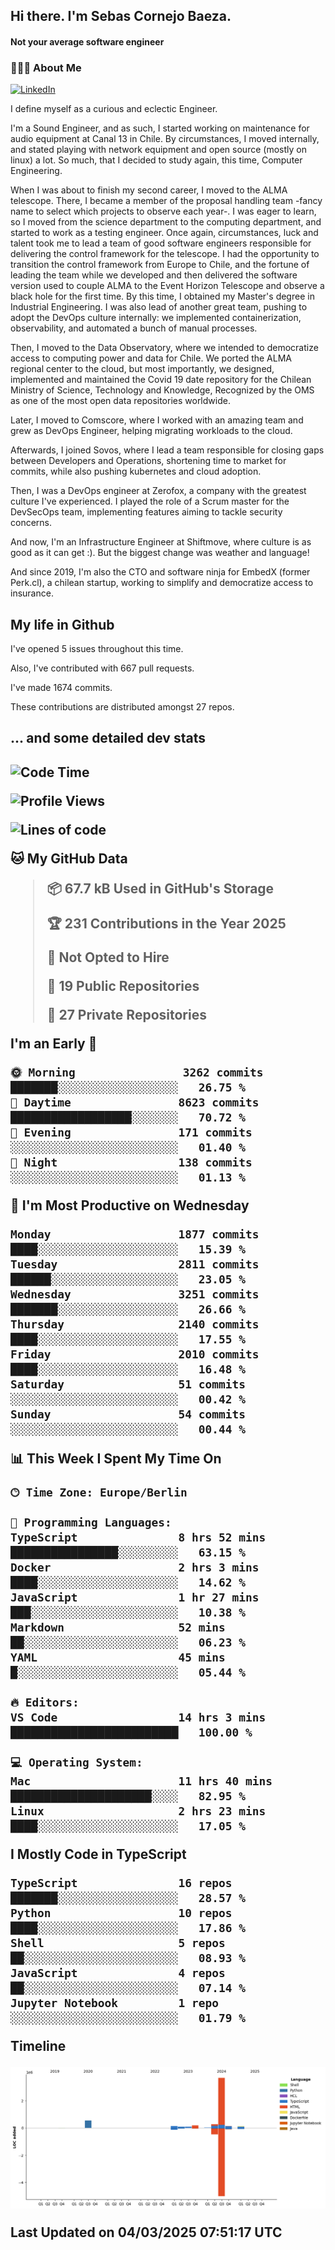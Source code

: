<h2> Hi there.  I'm Sebas Cornejo Baeza.</h2>
<h4> Not your average software engineer</h4>
<h3> 👨🏻‍💻 About Me </h3>
<a href="http://linkedin.com/in/sebastian-cornejo-baeza/"><img alt="LinkedIn" src="https://img.shields.io/badge/Sebas%20Cornejo%20-informational?style=appveyor&logo=linkedin"></a>


I define myself as a curious and eclectic Engineer.

I'm a Sound Engineer, and as such, I started working on maintenance for audio equipment at Canal 13 in Chile.
By circumstances, I moved internally, and stated playing with network equipment and open source (mostly on linux) 
a lot. So much, that I decided to study again, this time, Computer Engineering.

When I was about to finish my second career, I moved to the ALMA telescope. There, I became a member of the proposal handling team
-fancy name to select which projects to observe each year-. 
I was eager to learn, so I moved from the science department to the computing department, and started to work as 
a testing engineer. Once again, circumstances, luck and talent took me to lead a team of good software engineers 
responsible for delivering the control framework for the telescope. I had the opportunity to transition the control framework from
Europe to Chile, and the fortune of leading the team while we developed and then delivered the software
version used to couple ALMA to the Event Horizon Telescope and observe a black hole for the first time.
By this time, I obtained my Master's degree in Industrial Engineering.
I was also lead of another great team, pushing to adopt the DevOps culture internally: we implemented containerization, observability, and automated a bunch of manual processes.

Then, I moved to the Data Observatory, where we intended to democratize access to computing power
and data for Chile. We ported the ALMA regional center to the cloud, but most importantly, we designed, implemented
and maintained the Covid 19 date repository for the Chilean Ministry of Science, Technology and Knowledge, Recognized by the OMS as one of the most open
data repositories worldwide.

Later, I moved to Comscore, where I worked with an amazing team and grew as DevOps Engineer, helping migrating workloads to the cloud.

Afterwards, I joined Sovos, where I lead a team responsible for closing gaps between Developers and Operations, shortening time to market for commits, while
also pushing kubernetes and cloud adoption.

Then, I was a DevOps engineer at Zerofox, a company with the greatest culture I've experienced. I played the role of a Scrum master for the DevSecOps team,
implementing features aiming to tackle security concerns.

And now, I'm an Infrastructure Engineer at Shiftmove, where culture is as good as it can get :). But the biggest change was weather and language!
 
And since 2019, I'm also the CTO and software ninja for EmbedX (former Perk.cl), a chilean startup, working to simplify and democratize access to insurance.

<h2> My life in Github </h2>

I've opened 5 issues throughout this time.

Also, I've contributed with 667 pull requests.

I've made 1674 commits.

These contributions are distributed amongst 27 repos.

<h2>... and some detailed dev stats<h2>

<!--START_SECTION:waka-->
![Code Time](http://img.shields.io/badge/Code%20Time-1%2C060%20hrs%206%20mins-blue)

![Profile Views](http://img.shields.io/badge/Profile%20Views-33-blue)

![Lines of code](https://img.shields.io/badge/From%20Hello%20World%20I%27ve%20Written-5.3%20million%20lines%20of%20code-blue)

**🐱 My GitHub Data** 

> 📦 67.7 kB Used in GitHub's Storage 
 > 
> 🏆 231 Contributions in the Year 2025
 > 
> 🚫 Not Opted to Hire
 > 
> 📜 19 Public Repositories 
 > 
> 🔑 27 Private Repositories 
 > 
**I'm an Early 🐤** 

```text
🌞 Morning                3262 commits        ███████░░░░░░░░░░░░░░░░░░   26.75 % 
🌆 Daytime                8623 commits        ██████████████████░░░░░░░   70.72 % 
🌃 Evening                171 commits         ░░░░░░░░░░░░░░░░░░░░░░░░░   01.40 % 
🌙 Night                  138 commits         ░░░░░░░░░░░░░░░░░░░░░░░░░   01.13 % 
```
📅 **I'm Most Productive on Wednesday** 

```text
Monday                   1877 commits        ████░░░░░░░░░░░░░░░░░░░░░   15.39 % 
Tuesday                  2811 commits        ██████░░░░░░░░░░░░░░░░░░░   23.05 % 
Wednesday                3251 commits        ███████░░░░░░░░░░░░░░░░░░   26.66 % 
Thursday                 2140 commits        ████░░░░░░░░░░░░░░░░░░░░░   17.55 % 
Friday                   2010 commits        ████░░░░░░░░░░░░░░░░░░░░░   16.48 % 
Saturday                 51 commits          ░░░░░░░░░░░░░░░░░░░░░░░░░   00.42 % 
Sunday                   54 commits          ░░░░░░░░░░░░░░░░░░░░░░░░░   00.44 % 
```


📊 **This Week I Spent My Time On** 

```text
🕑︎ Time Zone: Europe/Berlin

💬 Programming Languages: 
TypeScript               8 hrs 52 mins       ████████████████░░░░░░░░░   63.15 % 
Docker                   2 hrs 3 mins        ████░░░░░░░░░░░░░░░░░░░░░   14.62 % 
JavaScript               1 hr 27 mins        ███░░░░░░░░░░░░░░░░░░░░░░   10.38 % 
Markdown                 52 mins             ██░░░░░░░░░░░░░░░░░░░░░░░   06.23 % 
YAML                     45 mins             █░░░░░░░░░░░░░░░░░░░░░░░░   05.44 % 

🔥 Editors: 
VS Code                  14 hrs 3 mins       █████████████████████████   100.00 % 

💻 Operating System: 
Mac                      11 hrs 40 mins      █████████████████████░░░░   82.95 % 
Linux                    2 hrs 23 mins       ████░░░░░░░░░░░░░░░░░░░░░   17.05 % 
```

**I Mostly Code in TypeScript** 

```text
TypeScript               16 repos            ███████░░░░░░░░░░░░░░░░░░   28.57 % 
Python                   10 repos            ████░░░░░░░░░░░░░░░░░░░░░   17.86 % 
Shell                    5 repos             ██░░░░░░░░░░░░░░░░░░░░░░░   08.93 % 
JavaScript               4 repos             ██░░░░░░░░░░░░░░░░░░░░░░░   07.14 % 
Jupyter Notebook         1 repo              ░░░░░░░░░░░░░░░░░░░░░░░░░   01.79 % 
```



**Timeline**

![Lines of Code chart](https://raw.githubusercontent.com/scornejob/scornejob/master/assets/bar_graph.png)


 Last Updated on 04/03/2025 07:51:17 UTC
<!--END_SECTION:waka-->
